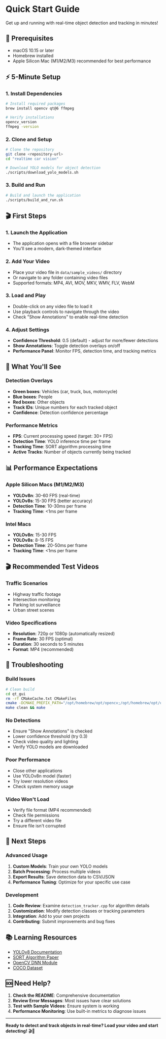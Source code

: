 # Quick Start Guide

Get up and running with real-time object detection and tracking in minutes!

## 🚀 Prerequisites

- macOS 10.15 or later
- Homebrew installed
- Apple Silicon Mac (M1/M2/M3) recommended for best performance

## ⚡ 5-Minute Setup

### 1. Install Dependencies

```bash
# Install required packages
brew install opencv qt@6 ffmpeg

# Verify installations
opencv_version
ffmpeg -version
```

### 2. Clone and Setup

```bash
# Clone the repository
git clone <repository-url>
cd "realtime car vision"

# Download YOLO models for object detection
./scripts/download_yolo_models.sh
```

### 3. Build and Run

```bash
# Build and launch the application
./scripts/build_and_run.sh
```

## 🎬 First Steps

### 1. Launch the Application
- The application opens with a file browser sidebar
- You'll see a modern, dark-themed interface

### 2. Add Your Video
- Place your video file in `data/sample_videos/` directory
- Or navigate to any folder containing video files
- Supported formats: MP4, AVI, MOV, MKV, WMV, FLV, WebM

### 3. Load and Play
- Double-click on any video file to load it
- Use playback controls to navigate through the video
- Check "Show Annotations" to enable real-time detection

### 4. Adjust Settings
- **Confidence Threshold**: 0.5 (default) - adjust for more/fewer detections
- **Show Annotations**: Toggle detection overlays on/off
- **Performance Panel**: Monitor FPS, detection time, and tracking metrics

## 🎯 What You'll See

### Detection Overlays
- **Green boxes**: Vehicles (car, truck, bus, motorcycle)
- **Blue boxes**: People
- **Red boxes**: Other objects
- **Track IDs**: Unique numbers for each tracked object
- **Confidence**: Detection confidence percentage

### Performance Metrics
- **FPS**: Current processing speed (target: 30+ FPS)
- **Detection Time**: YOLO inference time per frame
- **Tracking Time**: SORT algorithm processing time
- **Active Tracks**: Number of objects currently being tracked

## 📊 Performance Expectations

### Apple Silicon Macs (M1/M2/M3)
- **YOLOv8n**: 30-60 FPS (real-time)
- **YOLOv8s**: 15-30 FPS (better accuracy)
- **Detection Time**: 10-30ms per frame
- **Tracking Time**: <1ms per frame

### Intel Macs
- **YOLOv8n**: 15-30 FPS
- **YOLOv8s**: 8-15 FPS
- **Detection Time**: 20-50ms per frame
- **Tracking Time**: <1ms per frame

## 🎬 Recommended Test Videos

### Traffic Scenarios
- Highway traffic footage
- Intersection monitoring
- Parking lot surveillance
- Urban street scenes

### Video Specifications
- **Resolution**: 720p or 1080p (automatically resized)
- **Frame Rate**: 30 FPS (optimal)
- **Duration**: 30 seconds to 5 minutes
- **Format**: MP4 (recommended)

## 🔧 Troubleshooting

### Build Issues
```bash
# Clean build
cd qt_gui
rm -rf CMakeCache.txt CMakeFiles
cmake -DCMAKE_PREFIX_PATH="/opt/homebrew/opt/opencv;/opt/homebrew/opt/qt@6" .
make clean && make
```

### No Detections
- Ensure "Show Annotations" is checked
- Lower confidence threshold (try 0.3)
- Check video quality and lighting
- Verify YOLO models are downloaded

### Poor Performance
- Close other applications
- Use YOLOv8n model (faster)
- Try lower resolution videos
- Check system memory usage

### Video Won't Load
- Verify file format (MP4 recommended)
- Check file permissions
- Try a different video file
- Ensure file isn't corrupted

## 🎯 Next Steps

### Advanced Usage
1. **Custom Models**: Train your own YOLO models
2. **Batch Processing**: Process multiple videos
3. **Export Results**: Save detection data to CSV/JSON
4. **Performance Tuning**: Optimize for your specific use case

### Development
1. **Code Review**: Examine `detection_tracker.cpp` for algorithm details
2. **Customization**: Modify detection classes or tracking parameters
3. **Integration**: Add to your own projects
4. **Contributing**: Submit improvements and bug fixes

## 📚 Learning Resources

- [YOLOv8 Documentation](https://docs.ultralytics.com/)
- [SORT Algorithm Paper](https://arxiv.org/abs/1602.00763)
- [OpenCV DNN Module](https://docs.opencv.org/4.x/d6/d0f/group__dnn.html)
- [COCO Dataset](https://cocodataset.org/)

## 🆘 Need Help?

1. **Check the README**: Comprehensive documentation
2. **Review Error Messages**: Most issues have clear solutions
3. **Test with Sample Videos**: Ensure system is working
4. **Performance Monitoring**: Use built-in metrics to diagnose issues

---

**Ready to detect and track objects in real-time? Load your video and start detecting!** 🎬🚗 